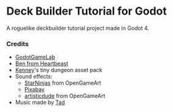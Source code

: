 # Deck Builder Tutorial for Godot
A roguelike deckbuilder tutorial project made in Godot 4.


### Credits
- [GodotGameLab](https://www.youtube.com/@godotgamelab)
- [Ben from Heartbeast](https://www.youtube.com/@uheartbeast)
- [Kenney](https://kenney.nl)'s tiny dungeon asset pack
- Sound effects:
  - [StarNinjas](https://opengameart.org/users/starninjas) from OpenGameArt 
  - [Pixabay](https://pixabay.com/sound-effects/shield-guard-6963/) 
  - [artisticdude](https://opengameart.org/users/artisticdude) from OpenGameArt
- Music made by [Tad](https://www.youtube.com/c/Tadon)
